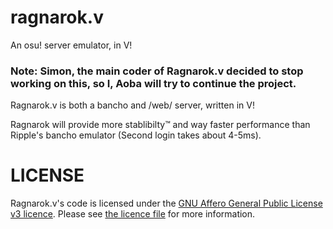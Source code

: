 # ragnarok.v
An osu! server emulator, in V!

### Note: Simon, the main coder of Ragnarok.v decided to stop working on this, so I, Aoba will try to continue the project.

Ragnarok.v is both a bancho and /web/ server, written in V!

Ragnarok will provide more stablibilty™️ and way faster performance than Ripple's bancho emulator (Second login takes about 4-5ms).

# LICENSE
Ragnarok.v's code is licensed under the [GNU Affero General Public License v3 licence](https://tldrlegal.com/license/gnu-affero-general-public-license-v3-(agpl-3.0)). Please see [the licence file](https://github.com/osumitsuha/Ragnarok/blob/main/LICENSE) for more information.
